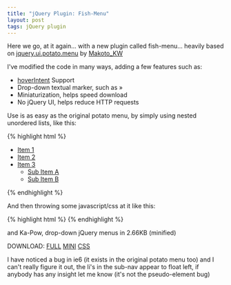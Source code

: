 ```yaml
---
title: "jQuery Plugin: Fish-Menu"
layout: post
tags: jQuery plugin
---
```


Here we go, at it again... with a new plugin called fish-menu... heavily based on [jquery.ui.potato.menu](http://labs.makotokw.com/s/jquery/menu) by [Makoto_KW](http://makotokw.com/en/)<!--more--> 

I've modified the code in many ways, adding a few features such as:

  * [hoverIntent](http://cherne.net/brian/resources/jquery.hoverIntent.html) Support
  * Drop-down textual marker, such as »
  * Miniaturization, helps speed download
  * No jQuery UI, helps reduce HTTP requests

Use is as easy as the original potato menu, by simply using nested unordered
lists, like this:


{% highlight html %}
    <ul id="menu1">
        <li><a href="#">Item 1</a></li>
        <li><a href="#">Item 2</a></li>
        <li>
            <a href="#">Item 3</a>
            <ul>
                <li><a href="#">Sub Item A</a></li>
                <li><a href="#">Sub Item B</a></li>
            </ul>
        </li>
    </ul>
{% endhighlight %}

And then throwing some javascript/css at it like this:

{% highlight html %}
    <link rel="stylesheet" type="text/css" href="jquery.fish.css" />
    <script src="http://ajax.googleapis.com/ajax/libs/jquery/1.3.2/jquery.min.js" type="text/javascript"></script>
    <script src="js/jquery.hoverIntent.min.js" type="text/javascript"></script>
    <script src="js/jquery.fish.menu.js" type="text/javascript"></script>
    <script type="text/javascript">
    $(document).ready(function(){
    $('#menu1').fishMenu();
    });
    </script>
{% endhighlight %}

and Ka-Pow, drop-down jQuery menus in 2.66KB (minified)

DOWNLOAD: [FULL](http://jkirchartz-jquery-repository.googlecode.com/files/jquery.fish.menu.js)
[MINI](http://jkirchartz-jquery-repository.googlecode.com/files/jquery.fish.menu-min.js)
[CSS](http://jkirchartz-jquery-repository.googlecode.com/files/jquery.fish.css)

I have noticed a bug in ie6 (it exists in the original potato menu too) and I
can't really figure it out, the li's in the sub-nav appear to float left, if
anybody has any insight let me know (it's not the pseudo-element bug)


